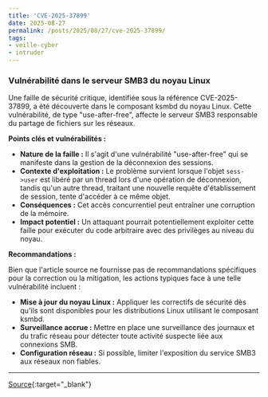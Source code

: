 ```yaml
---
title: 'CVE-2025-37899'
date: 2025-08-27
permalink: /posts/2025/08/27/cve-2025-37899/
tags:
- veille-cyber
- intruder
---
```

### Vulnérabilité dans le serveur SMB3 du noyau Linux

Une faille de sécurité critique, identifiée sous la référence CVE-2025-37899, a été découverte dans le composant ksmbd du noyau Linux. Cette vulnérabilité, de type "use-after-free", affecte le serveur SMB3 responsable du partage de fichiers sur les réseaux.

**Points clés et vulnérabilités :**

*   **Nature de la faille :** Il s'agit d'une vulnérabilité "use-after-free" qui se manifeste dans la gestion de la déconnexion des sessions.
*   **Contexte d'exploitation :** Le problème survient lorsque l'objet `sess->user` est libéré par un thread lors d'une opération de déconnexion, tandis qu'un autre thread, traitant une nouvelle requête d'établissement de session, tente d'accéder à ce même objet.
*   **Conséquences :** Cet accès concurrentiel peut entraîner une corruption de la mémoire.
*   **Impact potentiel :** Un attaquant pourrait potentiellement exploiter cette faille pour exécuter du code arbitraire avec des privilèges au niveau du noyau.

**Recommandations :**

Bien que l'article source ne fournisse pas de recommandations spécifiques pour la correction ou la mitigation, les actions typiques face à une telle vulnérabilité incluent :

*   **Mise à jour du noyau Linux :** Appliquer les correctifs de sécurité dès qu'ils sont disponibles pour les distributions Linux utilisant le composant ksmbd.
*   **Surveillance accrue :** Mettre en place une surveillance des journaux et du trafic réseau pour détecter toute activité suspecte liée aux connexions SMB.
*   **Configuration réseau :** Si possible, limiter l'exposition du service SMB3 aux réseaux non fiables.

---
[Source](https://cvemon.intruder.io/cves/CVE-2025-37899){:target="_blank"}
